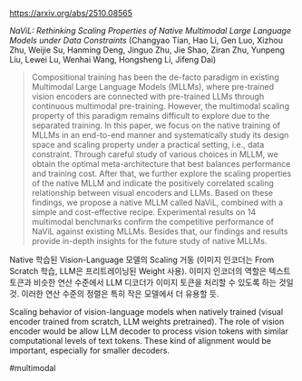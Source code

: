 https://arxiv.org/abs/2510.08565

*NaViL: Rethinking Scaling Properties of Native Multimodal Large Language Models under Data Constraints* (Changyao Tian, Hao Li, Gen Luo, Xizhou Zhu, Weijie Su, Hanming Deng, Jinguo Zhu, Jie Shao, Ziran Zhu, Yunpeng Liu, Lewei Lu, Wenhai Wang, Hongsheng Li, Jifeng Dai)

> Compositional training has been the de-facto paradigm in existing Multimodal Large Language Models (MLLMs), where pre-trained vision encoders are connected with pre-trained LLMs through continuous multimodal pre-training. However, the multimodal scaling property of this paradigm remains difficult to explore due to the separated training. In this paper, we focus on the native training of MLLMs in an end-to-end manner and systematically study its design space and scaling property under a practical setting, i.e., data constraint. Through careful study of various choices in MLLM, we obtain the optimal meta-architecture that best balances performance and training cost. After that, we further explore the scaling properties of the native MLLM and indicate the positively correlated scaling relationship between visual encoders and LLMs. Based on these findings, we propose a native MLLM called NaViL, combined with a simple and cost-effective recipe. Experimental results on 14 multimodal benchmarks confirm the competitive performance of NaViL against existing MLLMs. Besides that, our findings and results provide in-depth insights for the future study of native MLLMs.

Native 학습된 Vision-Language 모델의 Scaling 거동 (이미지 인코더는 From Scratch 학습, LLM은 프리트레이닝된 Weight 사용). 이미지 인코더의 역할은 텍스트 토큰과 비슷한 연산 수준에서 LLM 디코더가 이미지 토큰을 처리할 수 있도록 하는 것일 것. 이러한 연산 수준의 정렬은 특히 작은 모델에서 더 유용할 듯.

<english>
Scaling behavior of vision-language models when natively trained (visual encoder trained from scratch, LLM weights pretrained). The role of vision encoder would be allow LLM decoder to process vision tokens with similar computational levels of text tokens. These kind of alignment would be important, especially for smaller decoders.
</english>

#multimodal 